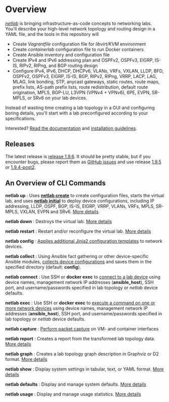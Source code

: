 # Overview

*[netlab](https://netlab.tools)* is bringing infrastructure-as-code concepts to networking labs. You'll describe your high-level network topology and routing design in a YAML file, and the tools in this repository will

* Create *Vagrantfile* configuration file for *libvirt/KVM* environment
* Create *containerlab* configuration file to run Docker containers
* Create Ansible inventory and configuration file
* Create IPv4 and IPv6 addressing plan and OSPFv2, OSPFv3, EIGRP, IS-IS, RIPv2, RIPng, and BGP routing design
* Configure IPv4, IPv6, DHCP, DHCPv6, VLANs, VRFs, VXLAN, LLDP, BFD, OSPFv2, OSPFv3, EIGRP, IS-IS, BGP, RIPv2, RIPng, VRRP, LACP, LAG, MLAG, link bonding, STP, anycast gateways, static routes, route maps, prefix lists, AS-path prefix lists, route redistribution, default route origination, MPLS, BGP-LU, L3VPN (VPNv4 + VPNv6), 6PE, EVPN, SR-MPLS, or SRv6 on your lab devices.

Instead of wasting time creating a lab topology in a GUI and configuring boring details, you'll start with a lab preconfigured according to your specifications.

Interested? [Read the documentation](https://netlab.tools) and [installation guidelines](https://netlab.tools/install/).

## Releases

The latest release is [release 1.9.6](https://github.com/ipspace/netlab/releases/tag/release_1.9.6). It should be pretty stable, but if you encounter bugs, please report them as [GitHub issues](https://github.com/ipspace/netlab/issues/new/choose) and use release [1.9.5](https://github.com/ipspace/netlab/releases/tag/release_1.9.5) or [1.9.4-post2](https://github.com/ipspace/netlab/releases/tag/release_1.9.4-post2).

<!--
or [1.8.4-post2](https://github.com/ipspace/netlab/releases/tag/release_1.8.4-post2).

If you encounter bugs using release 1.7.x, please downgrade to [1.6.4](https://github.com/ipspace/netlab/releases/tag/release_1.6.4) and [open a GitHub issue](https://github.com/ipspace/netlab/issues).
-->

## An Overview of CLI Commands

**netlab up**
: Uses **[netlab create](https://netlab.tools/netlab/create/)** to create configuration files, starts the virtual lab, and uses **[netlab initial](https://netlab.tools/netlab/initial/)** to deploy device configurations, including IP addressing, LLDP, OSPF, BGP, IS-IS, EIGRP, VRRP, VLANs, VRFs, MPLS, SR-MPLS, VXLAN, EVPN and SRv6. [More details](https://netlab.tools/netlab/up/)

**netlab down**
: Destroys the virtual lab. [More details](https://netlab.tools/netlab/down/)

**netlab restart**
: Restart and/or reconfigure the virtual lab. [More details](https://netlab.tools/netlab/restart/)

**netlab config**
: [Applies additional Jinja2 configuration templates](https://netlab.tools/netlab/config/) to network devices.

**netlab collect**
: Using Ansible fact gathering or other device-specific Ansible modules, [collects device configurations](https://netlab.tools/netlab/collect/) and saves them in the specified directory (default: **config**).

**netlab connect**
: Use SSH or **docker exec** to [connect to a lab device](https://netlab.tools/netlab/connect/) using device names, management network IP addresses (**ansible_host**), SSH port, and username/passwords specified in lab topology or *netlab* device defaults.

**netlab exec**
: Use SSH or **docker exec** to [execute a command on one or more network devices](https://netlab.tools/netlab/exec/) using device names, management network IP addresses (**ansible_host**), SSH port, and username/passwords specified in lab topology or *netlab* device defaults.

**netlab capture**
: [Perform packet capture](https://netlab.tools/netlab/capture/) on VM- and container interfaces

**netlab report**
: Creates a report from the transformed lab topology data.  [More details](https://netlab.tools/netlab/report/)

**netlab graph**
: Creates a lab topology graph description in Graphviz or D2 format. [More details](https://netlab.tools/netlab/graph/)

**netlab show**
: Display system settings in tabular, text, or YAML format. [More details](https://netlab.tools/netlab/show/)

**netlab defaults**
: Display and manage system defaults. [More details](https://netlab.tools/netlab/defaults/)

**netlab usage**
: Display and manage usage statistics. [More details](https://netlab.tools/netlab/usage/)
